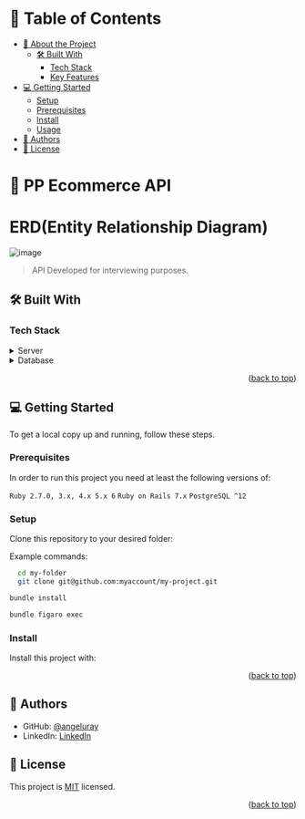 <a name="readme-top"></a>

<!--

Hello, it's Angel, if you ever like to use this Readme file as a template let me suggest son required sections, feel free to remove the ones that are not listed if you want.

REQUIRED SECTIONS:
- Table of Contents
- About the Project
  - Built With
  - Live Demo
- Getting Started
- Authors
- Future Features
- Contributing
- Show your support
- Acknowledgements
- License

OPTIONAL SECTIONS:
- FAQ

-->

<!-- <div align="center">
<!-- Angel logo section -->
<!-- </div> -->

<!-- TABLE OF CONTENTS -->

# 📗 Table of Contents

- [📖 About the Project](#about-project)
  - [🛠 Built With](#built-with)
    - [Tech Stack](#tech-stack)
    - [Key Features](#key-features)
- [💻 Getting Started](#getting-started)
  - [Setup](#setup)
  - [Prerequisites](#prerequisites)
  - [Install](#install)
  - [Usage](#usage)
- [👥 Authors](#authors)
- [📝 License](#license)

<!-- PROJECT DESCRIPTION -->

# 📖 PP Ecommerce API <a name="about-project"></a>

# ERD(Entity Relationship Diagram)
![image](https://github.com/angeluray/puntospoint-ecommerce/assets/97189760/7397c7dd-e634-4bdc-983a-98b066c84c63)
> API Developed for interviewing purposes.

## 🛠 Built With <a name="built-with"></a>

### Tech Stack <a name="tech-stack"></a>

<details>
  <summary>Server</summary>
  <ul>
    <li><a href="https://rubyonrails.org/">Ruby on Rails 7</a></li>
  </ul>
</details>

<details>
<summary>Database</summary>
  <ul>
    <li><a href="https://www.postgresql.org/">PostgreSQL 15</a></li>
  </ul>
</details>

<!-- Features -->

<p align="right">(<a href="#readme-top">back to top</a>)</p>

## 💻 Getting Started <a name="getting-started"></a>

To get a local copy up and running, follow these steps.

### Prerequisites

In order to run this project you need at least the following versions of:

`Ruby 2.7.0, 3.x, 4.x 5.x 6`
`Ruby on Rails 7.x`
`PostgreSQL ^12`

### Setup

Clone this repository to your desired folder:


Example commands:

```sh
  cd my-folder
  git clone git@github.com:myaccount/my-project.git
```

````sh
bundle install
````

````sh
bundle figaro exec
````

### Install

Install this project with:

<!--
Example command:

```sh
  cd my-project
  gem install
```
--->


<p align="right">(<a href="#readme-top">back to top</a>)</p>

<!-- AUTHORS -->

## 👥 Authors <a name="authors"></a>

- GitHub: [@angeluray](https://github.com/angeluray)
- LinkedIn: [LinkedIn](https://www.linkedin.com/in/angeluray-jobs/)


## 📝 License <a name="license"></a>

This project is [MIT](./LICENSE) licensed.

<p align="right">(<a href="#readme-top">back to top</a>)</p>
